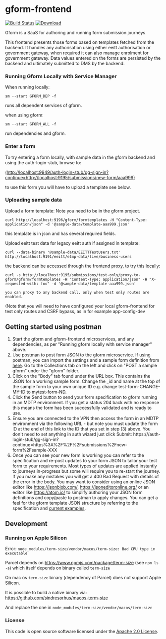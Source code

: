 # gform-frontend

[![Build Status](https://travis-ci.org/hmrc/gform-frontend.svg)](https://travis-ci.org/hmrc/gform-frontend) [ ![Download](https://api.bintray.com/packages/hmrc/releases/gform-frontend/images/download.svg) ](https://bintray.com/hmrc/releases/gform-frontend/_latestVersion)

Gform is a SaaS for authoring and running form submission journeys.

This frontend presents those forms based on templates fetched from the backend.  It handles any authorisation using
either eeitt authorisation or government gateway, when required it can also manage enrolment for government gateway.
Data values entered on the forms are persisted by the backend and ultimately submitted to DMS by the backend.

### Running Gform Locally with Service Manager

When running locally:

    sm --start GFORM_DEP -f

runs all dependent services of gform.

when using gform:

    sm --start GFORM_ALL -f

run dependencies and gform.

### Enter a form

To try entering a form locally, with sample data in the gform backend and using the auth-login-stub, browse to:

[(http://localhost:9949/auth-login-stub/gg-sign-in?continue=http://localhost:9195/submissions/new-form/aaa999)](http://localhost:9949/auth-login-stub/gg-sign-in?continue=http://localhost:9195/submissions/new-form/aaa999)

to use this form you will have to upload a template see below.

### Uploading sample data

Upload a form template:
Note you need to be in the gform project.

    curl http://localhost:9196/gform/formtemplates -H "Content-Type: application/json" -d '@sample-data/template-aaa999.json'

this template is in json and has several required fields.

Upload eeitt test data for legacy eeitt auth if assigned in template:

    curl --data-binary '@sample-data/EEITTTestUsers.txt' http://localhost:9191/eeitt/etmp-data/live/business-users

 the backend can be accessed through the frontend proxy, to try this locally:

    curl -s http://localhost:9195/submissions/test-only/proxy-to-gform/gform/formtemplates -H "Content-Type: application/json" -H "X-requested-with: foo" -d '@sample-data/template-aaa999.json'

    you can proxy to any backend call. only when test only routes are enabled.

(Note that you will need to have configured your local gform-frontend for test only routes and CSRF bypass, as in for example app-config-dev


## Getting started using postman

1. Start the gform and gform-frontend microservices, and any dependencies, as per "Running gform locally with service manager" above.
2. Use postman to post form JSON to the gform microservice.  If using postman, you can import the settings and a sample form definition from [here](https://www.getpostman.com/collections/e77f465bb51501554e15").  Go to the Collections tab on the left and click on "POST a sample gform" under the "gform" folder.
3. Click on the "Body" tab found under the URL box.  This contains the JSON for a working sample form.  Change the _id and name at the top of the sample form to your own unique ID e.g. change test-form-CHANGE-MY-ID to mytest-form-ND.
4. Click the Send button to send your form specification to gform running in an MDTP environment.  If you get a status 204 back with no response this means the form has been successfully validated and is ready to use.
5. Ensure you are connected to the VPN then access the form in an MDTP environment via the following URL - but note you must update the form ID at the end of this link to the ID that you set in step (3) above.  You don't need to set anything in auth wizard just click Submit:
  https://<MDTP environment host>/auth-login-stub/gg-sign-in?continue=https%3A%2F%2F<MDTP environment host>%2Fsubmissions%2Fnew-form%2Fsample-XXX
6. Once you can see your new form is working you can refer to the specification and re-post updates to your form JSON to tailor your test form to your requirements.  Most types of updates are applied instantly to journeys in-progress but some will require you to re-start the journey.  If you make any mistakes you will get a 400 Bad Request with details of the error in the body.
  You may want to consider using an online JSON editor like https://jsonblob.com/, https://jsoneditoronline.org/ or an editor like https://atom.io/ to simplify authoring your JSON form definitions and copy/paste to postman to apply changes. You can get a feel for the gform template JSON structure by referring to the specification and [current examples](https://github.com/hmrc/gform-templates).

## Development

### Running on Apple Silicon

Error: `node_modules/term-size/vendor/macos/term-size: Bad CPU type in executable`

Parcel depends on https://www.npmjs.com/package/term-size (see `npm ls -a`) which itself depends on binary called `term-size`

On mac os `term-size` binary (dependency of Parcel) does not support Apple Silicon.

It is possible to build a native binary via:
https://github.com/sindresorhus/macos-term-size

And replace the one in `node_modules/term-size/vendor/macos/term-size`

### License

This code is open source software licensed under the [Apache 2.0 License](http://www.apache.org/licenses/LICENSE-2.0.html).
